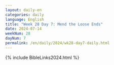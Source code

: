 ```yaml
---
layout: daily-en
categories: daily
language: English
title: "Week 28 Day 7: Mend the Loose Ends"
date: 2024-07-14
weekNum: 28
dayNum: 7
permalink: /en/daily/2024/wk28-day7-daily.html
---
```



{% include BibleLinks2024.html %}

